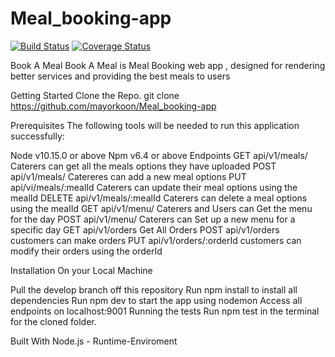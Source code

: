 # Meal_booking-app

[![Build Status](https://travis-ci.org/mayorkoon/Meal_booking-app.svg?branch=develop)](https://travis-ci.org/mayorkoon/Meal_booking-app)
[![Coverage Status](https://coveralls.io/repos/github/mayorkoon/Meal_booking-app/badge.svg?branch=master)](https://coveralls.io/github/mayorkoon/Meal_booking-app?branch=master)

Book A Meal
Book A Meal is Meal Booking web app , designed for rendering better services and providing the best meals to users

Getting Started
Clone the Repo.
git clone https://github.com/mayorkoon/Meal_booking-app

Prerequisites
The following tools will be needed to run this application successfully:

Node v10.15.0 or above
Npm v6.4 or above
Endpoints
GET api/v1/meals/ Caterers can get all the meals options they have uploaded
POST api/v1/meals/ Catereres can add a new meal options 
PUT api/vi/meals/:mealId Caterers can update their meal options using the mealId
DELETE api/v1/meals/:mealId Caterers can delete a meal options using the mealId
GET api/v1/menu/ Caterers and Users can Get the menu for the day
POST api/v1/menu/ Caterers can Set up a new menu for a specific day
GET api/v1/orders Get All Orders
POST api/v1/orders customers can make orders
PUT api/v1/orders/:orderId customers can modify their orders using the orderId

Installation
On your Local Machine

Pull the develop branch off this repository
Run npm install to install all dependencies
Run npm dev to start the app using nodemon
Access all endpoints on localhost:9001
Running the tests
Run npm test in the terminal for the cloned folder.

Built With
Node.js - Runtime-Enviroment
